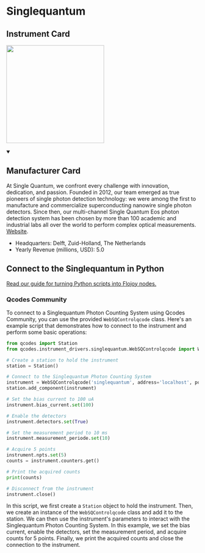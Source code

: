 
# Singlequantum

## Instrument Card

<div className="flex">

<div>



</div>

<img width="256" src="nan"/>

</div>

>

<details open>
<summary><h2>Manufacturer Card</h2></summary>

At Single Quantum, we confront every challenge with innovation, dedication, and passion. Founded in 2012, our team emerged as true pioneers of single photon detection technology: we were among the first to manufacture and commercialize superconducting nanowire single photon detectors. Since then, our multi-channel Single Quantum Eos photon detection system has been chosen by more than 100 academic and industrial labs all over the world to perform complex optical measurements. <a href="https://singlequantum.com/">Website</a>.

<ul>
  <li>Headquarters: Delft, Zuid-Holland, The Netherlands</li>
  <li>Yearly Revenue (millions, USD): 5.0</li>
</ul>
</details>

## Connect to the Singlequantum in Python

[Read our guide for turning Python scripts into Flojoy nodes.](https://docs.flojoy.ai/custom-nodes/creating-custom-node/)


### Qcodes Community

To connect to a Singlequantum Photon Counting System using Qcodes Community, you can use the provided `WebSQControlqcode` class. Here's an example script that demonstrates how to connect to the instrument and perform some basic operations:

```python
from qcodes import Station
from qcodes.instrument_drivers.singlequantum.WebSQControlqcode import WebSQControlqcode

# Create a station to hold the instrument
station = Station()

# Connect to the Singlequantum Photon Counting System
instrument = WebSQControlqcode('singlequantum', address='localhost', port=12000)
station.add_component(instrument)

# Set the bias current to 100 uA
instrument.bias_current.set(100)

# Enable the detectors
instrument.detectors.set(True)

# Set the measurement period to 10 ms
instrument.measurement_periode.set(10)

# Acquire 5 points
instrument.npts.set(5)
counts = instrument.counters.get()

# Print the acquired counts
print(counts)

# Disconnect from the instrument
instrument.close()
```

In this script, we first create a `Station` object to hold the instrument. Then, we create an instance of the `WebSQControlqcode` class and add it to the station. We can then use the instrument's parameters to interact with the Singlequantum Photon Counting System. In this example, we set the bias current, enable the detectors, set the measurement period, and acquire counts for 5 points. Finally, we print the acquired counts and close the connection to the instrument.

